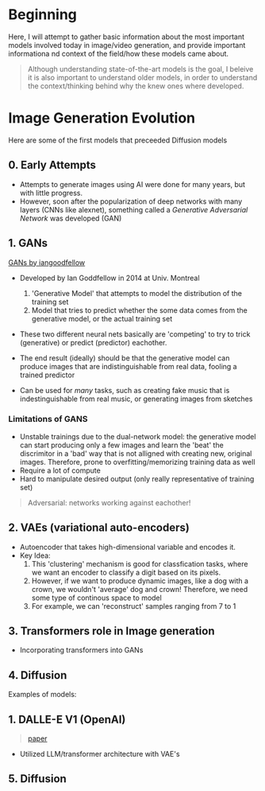 # Beginning

Here, I will attempt to gather basic information about the most important models involved today in image/video generation, and provide important informationa nd context of the field/how these models came about.

> Although understanding state-of-the-art models is the goal, I beleive it is also important to understand older models, in order to understand the context/thinking behind why the knew ones where developed.


# Image Generation Evolution

Here are some of the first models that preceeded Diffusion models

## 0. Early Attempts
- Attempts to generate images using AI were done for many years, but with little progress.
- However, soon after the popularization of deep networks with many layers (CNNs like alexnet), something called a *Generative Adversarial Network* was developed (GAN)

## 1. GANs
[GANs by iangoodfellow](https://arxiv.org/pdf/1406.2661)
- Developed by Ian Goddfellow in 2014 at Univ. Montreal
    1. 'Generative Model' that attempts to model the distribution of the training set
    2. Model that tries to predict whether the some data comes from the generative model, or the actual training set
- These two different neural nets basically are 'competing' to try to trick (generative) or predict (predictor) eachother.

- The end result (ideally) should be that the generative model can produce images that are indistinguishable from real data, fooling a trained predictor

- Can be used for *many* tasks, such as creating fake music that is indestinguishable from real music, or generating images from sketches

### Limitations of GANS
- Unstable trainings due to the dual-network model: the generative model can start producing only a few images and learn the 'beat' the discrimitor in a 'bad' way that is not alligned with creating new, original images. Therefore, prone to overfitting/memorizing training data as well
- Require a lot of compute
- Hard to manipulate desired output (only really representative of training set)

> Adversarial: networks working against eachother!

## 2. VAEs (variational auto-encoders)
- Autoencoder that takes high-dimensional variable and encodes it.
- Key Idea:
    1. This 'clustering' mechanism is good for classfication tasks, where we want an encoder to classify a digit based on its pixels.
    2. However, if we want to produce dynamic images, like a dog with a crown, we wouldn't 'average' dog and crown! Therefore, we need some type of continous space to model 
    3. For example, we can 'reconstruct' samples ranging from 7 to 1


## 3. Transformers role in Image generation
- Incorporating transformers into GANs

## 4. Diffusion


Examples of models:
## 1. DALLE-E V1 (OpenAI)
> [paper](https://arxiv.org/pdf/2102.12092)

- Utilized LLM/transformer architecture with VAE's

## 5. Diffusion
